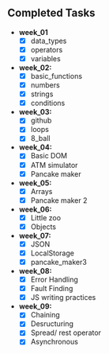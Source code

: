 ## Completed Tasks

- **week_01**
  - [x] data_types
  - [x] operators
  - [x] variables
- **week_02:**
  - [x] basic_functions
  - [x] numbers
  - [x] strings
  - [x] conditions
- **week_03:**
  - [x] github
  - [x] loops
  - [x] 8_ball
- **week_04:**
  - [x] Basic DOM
  - [x] ATM simulator
  - [x] Pancake maker
- **week_05:**
  - [x] Arrays
  - [x] Pancake maker 2
- **week_06:**
  - [x] Little zoo
  - [x] Objects
- **week_07:**
  - [x] JSON
  - [x] LocalStorage
  - [x] pancake_maker3
- **week_08:**
  - [x] Error Handling
  - [x] Fault Finding
  - [x] JS writing practices
- **week_09:**
  - [x] Chaining
  - [x] Desructuring
  - [x] Spread/ rest operator
  - [x] Asynchronous
